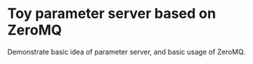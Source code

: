 # Toy parameter server based on ZeroMQ

Demonstrate basic idea of parameter server, and basic usage of ZeroMQ.
